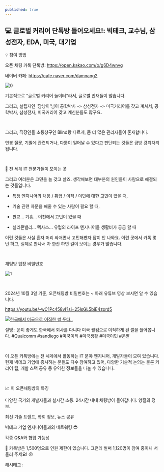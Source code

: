 ```yaml
---
published: true
---
```

## 💻 글로벌 커리어 단톡방 들어오세요!: 빅테크, 교수님, 삼성전자, EDA, 미국, 대기업

💡 참여 방법

오픈 채팅 카톡 단톡방: https://open.kakao.com/o/g6D4wnvg

네이버 카페: https://cafe.naver.com/damnang2

![0](/asset/img/223605842285/0.png)

기본적으로 "글로벌 커리어 놀이터"라서, 글로벌 인재들이 많습니다.

그리고, 설립자인 '담낭이'님이 공학박사 -> 삼성전자 -> 미국커리어를 갖고 계셔서, 공학박사, 삼성전자, 미국커리어 갖고 계신분들도 많구요.

​

그리고, 직장인들 소통창구인 Blind랑 다르게, 좀 더 많은 관리자들이 존재합니다.

연봉 질문, 기밀에 관련되거나, 다툼이 일어날 수 있다고 판단되는 것들은 금방 강퇴처리 됩니다.

​

🚀 전 세계 IT 전문가들이 모이는 곳

그리고 여러분은 고민을 늘 갖고 살죠. 생각해보면 대부분의 원인들이 사람으로 해결되는 것들입니다.

- 특정 엔지니어의 채용 / 취업 / 이직 / 이민에 대한 고민이 있을 때,

- 기술 관련 자문을 해줄 수 있는 사람이 필요 할 때,

- 판교... 기흥... 이천에서 고민이 있을 때

- 실리콘밸리... 텍사스... 유럽의 라이프 엔지니어들 생활비가 궁금 할 때

이런 것들은 사실 혼자 머리 싸매면서 고민해봤자 답이 안 나와요. 이런 곳에서 카톡 몇 번 하고, 실제로 만나서 차 한잔 하면 길이 보이는 경우가 많습니다.

​

채팅방 입장 비밀번호

![1](/asset/img/223605842285/1.png)

​

2024년 10월 3일 기준, 오픈채팅방 비밀번호는 ~ 아래 유튜브 영상 보시면 알 수 있습니다.

https://youtu.be/-wC1Pc458vI?si=25IsGL5biE4zord5

[![한국에서 미국으로 이직한 썰 푼다..](https://i.ytimg.com/vi/-wC1Pc458vI/hqdefault.jpg)](https://youtu.be/-wC1Pc458vI?si=25IsGL5biE4zord5)

설명 : 운이 좋게도 한국에서 회사를 다니다 미국 퀄컴으로 이직하게 된 썰을 풀어봅니다. #Qualcomm #sandiego #미국이직 #미국생활 #미국이민 #운빨

​

이 오픈 카톡방에는 전 세계에서 활동하는 IT 분야 엔지니어, 개발자들이 모여 있습니다. 현재 빅테크 기업에 종사하는 분들도 다수 참여하고 있어, 다양한 기술적 논의는 물론 커리어 팁, 개발 스택 공유 등 유익한 정보들을 나눌 수 있습니다.

​

📈 이 오픈채팅방의 특징

다양한 국가의 개발자들과 실시간 소통. 24시간 내내 채팅방이 돌아갑니다. 양질의 정보.

최신 기술 트렌드, 학회 정보, 뉴스  공유

빅테크 기업 엔지니어들과의 네트워킹 😎

각종 Q&A와 협업 가능성

📢 카톡방은 1,500명으로 인원 제한이 있습니다. 그런데 벌써 1,120명이 참여 중이니 서둘러 주세요! 😲

 해시태그 : 